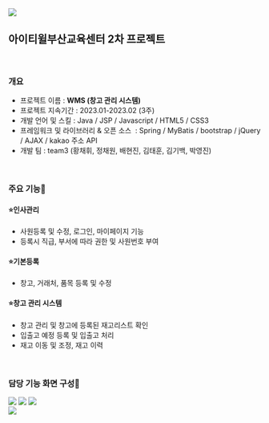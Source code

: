 <img src="https://capsule-render.vercel.app/api?type=waving&color=AFFFEE&height=150&section=header" />

<div>
<h2>아이티윌부산교육센터 2차 프로젝트</h2>
</div>

<br>

<div>
<h3>개요</h3>
<ul>
  <li>프로젝트 이름 : <b>WMS (창고 관리 시스템)</b></li>
  <li>프로젝트 지속기간 : 2023.01-2023.02 (3주)</li>
  <li>개발 언어 및 스킬 : Java / JSP / Javascript / HTML5 / CSS3 </li>
  <li>프레임워크 및 라이브러리 & 오픈 소스  : Spring / MyBatis / bootstrap / jQuery / AJAX / kakao 주소 API </li>
  <li>개발 팀 : team3 (황채휘, 정채원, 배현진, 김태훈, 김기백, 박영진)</li>
</ul>
</div>

<br>

<div>
  <h3>주요 기능🌠</h3>
    <h4> ⭐인사관리</h4>
      <ul>
        <li>사원등록 및 수정, 로그인, 마이페이지 기능</li>
        <li>등록시 직급, 부서에 따라 권한 및 사원번호 부여</li>
      </ul>
   <h4> ⭐기본등록</h4>
      <ul>
        <li>창고, 거래처, 품목 등록 및 수정</li>
      </ul>
   <h4> ⭐창고 관리 시스템</h4>
        <ul>
          <li>창고 관리 및 창고에 등록된 재고리스트 확인</li>
          <li>입출고 예정 등록 및 입출고 처리</li>
          <li>재고 이동 및 조정, 재고 이력</li>
        </ul>
</div>

<br>

<h3>담당 기능 화면 구성🌠</h3>
<img src="https://github.com/chaehwi/WMS_itwillbs/assets/98143959/6f55a93e-fd19-41aa-9109-9e93e5f860cb" />
<img src="https://github.com/chaehwi/WMS_itwillbs/assets/98143959/c82982bb-3650-4dc9-aa1c-154681204ccb" />
<img src="https://github.com/chaehwi/WMS_itwillbs/assets/98143959/ad6e270f-4ef9-4489-8107-90c48858f568" />

<br>

<img src="https://capsule-render.vercel.app/api?type=waving&color=AFFFEE&height=150&section=footer" />




